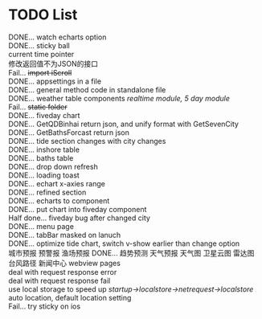 ﻿# TODO List
DONE... watch echarts option  
DONE... sticky ball  
current time pointer  
修改返回值不为JSON的接口  
Fail... ~~import iScroll~~  
DONE... appsettings in a file  
DONE... general method code in standalone file  
DONE... weather table components *realtime module, 5 day module*  
Fail... ~~static folder~~  
DONE... fiveday chart    
DONE... GetQDBinhai return json, and unify format with GetSevenCity  
DONE... GetBathsForcast return json  
DONE... tide section changes with city changes  
DONE... inshore table  
DONE... baths table  
DONE... drop down refresh  
DONE... loading toast  
DONE... echart x-axies range  
DONE... refined section  
DONE... echarts to component  
DONE... put chart into fiveday component  
Half done... fiveday bug after changed city  
DONE... menu page  
DONE... tabBar masked on lanuch  
DONE... optimize tide chart, switch v-show earlier than change option  
城市预报
预警报
渔场预报
DONE... 趋势预测
天气预报
天气图
卫星云图
雷达图
台风路径
新闻中心
webview pages  
deal with request response error  
deal with request response fail  
use local storage to speed up *startup->localstore->netrequest->localstore*  
auto location, default location setting  
Fail... try sticky on ios  
